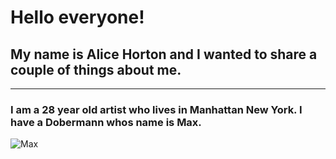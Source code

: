 # Hello everyone!
 ## My name is Alice Horton and I wanted to share a couple of things about me.
 ---
   ### I am a 28 year old artist who lives in Manhattan New York. I have a Dobermann whos name is Max.
   ![](https://img.thrfun.com/img/087/816/doberman_pinscher_x2.jpg "Max") 

